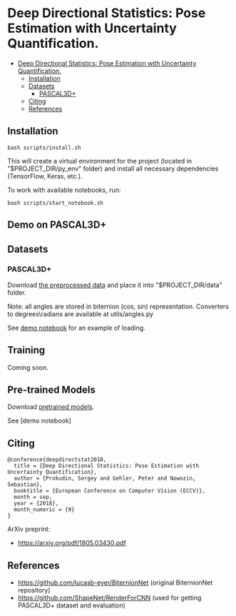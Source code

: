 # Deep Directional Statistics: Pose Estimation with Uncertainty Quantification.


 * [Deep Directional Statistics: Pose Estimation with Uncertainty Quantification.](#deep-direct-stat)
    * [Installation](#installation)
    * [Datasets](#datasets)
        * [PASCAL3D+](#pascal3d)
    * [Citing](#citing)
    * [References](#refs)

## Installation  

```
bash scripts/install.sh
```

This will create a virtual environment for the project (located in 
"$PROJECT_DIR/py_env" folder) and install all necessary dependencies 
(TensorFlow, Keras, etc.).

To work with available notebooks, run:

```
bash scripts/start_notebook.sh
```


## Demo on PASCAL3D+

## Datasets

### PASCAL3D+

Download [the preprocessed data](https://drive.google.com/open?id=1bDcISYXmCcTqZhhCX-bhTuUCmEH1Q8YF) and place it into 
"$PROJECT_DIR/data" folder.

Note: all angles are stored in biternion (cos, sin) representation. Converters to degrees\radians are available at 
utils/angles.py

See [demo notebook](https://github.com/sergeyprokudin/deep_direct_stat/blob/master/notebooks/PASCAL3D%2B%20data%20loading%20example.ipynb)
for an example of loading.


## Training

Coming soon.

## Pre-trained Models

Download [pretrained models](https://drive.google.com/file/d/1H29OVZn5jdlQDQt6_R7eK7WOEinmgxcy/view?usp=sharing).

See [demo notebook]

## Citing

```
@conference{deepdirectstat2018,
  title = {Deep Directional Statistics: Pose Estimation with Uncertainty Quantification},
  author = {Prokudin, Sergey and Gehler, Peter and Nowozin, Sebastian},
  booktitle = {European Conference on Computer Vision (ECCV)},
  month = sep,
  year = {2018},
  month_numeric = {9}
}
```

ArXiv preprint:

 - https://arxiv.org/pdf/1805.03430.pdf

## References 

 - https://github.com/lucasb-eyer/BiternionNet (original BiternionNet repository)
 - https://github.com/ShapeNet/RenderForCNN (used for getting PASCAL3D+ dataset and evaluation)




